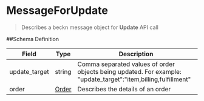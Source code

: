 # MessageForUpdate

> Describes a beckn message object for **Update** API call

##Schema Definition

| **Field**     | **Type**                                                 | **Description**                                                                                                |
| ------------- | -------------------------------------------------------- | -------------------------------------------------------------------------------------------------------------- |
| update_target | string                                                   | Comma separated values of order objects being updated. For example: "update_target":"item,billing,fulfillment" |
| order         | [Order](/reference/0.9.3/core/schema-reference/order) | Describes the details of an order                                                                              |

